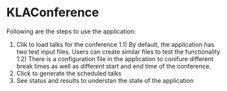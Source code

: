 # KLAConference
Following are the steps to use the application:
1) Clik to load talks for the conference
  1.1) By default, the application has two test input files. Users can create similar files to test the functionality
  1.2) There is a configuration file in the application to conifure different break times as well as different start and end time of the conference. 
2) Click to generate the scheduled talks
3) See status and results to understan the state of the application


